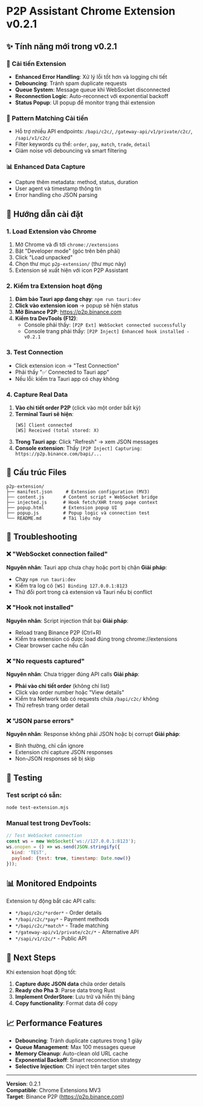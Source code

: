 # P2P Assistant Chrome Extension v0.2.1

## ✨ Tính năng mới trong v0.2.1

### 🔧 Cải tiến Extension
- **Enhanced Error Handling**: Xử lý lỗi tốt hơn và logging chi tiết
- **Debouncing**: Tránh spam duplicate requests
- **Queue System**: Message queue khi WebSocket disconnected
- **Reconnection Logic**: Auto-reconnect với exponential backoff
- **Status Popup**: UI popup để monitor trạng thái extension

### 🎯 Pattern Matching Cải tiến
- Hỗ trợ nhiều API endpoints: `/bapi/c2c/`, `/gateway-api/v1/private/c2c/`, `/sapi/v1/c2c/`
- Filter keywords cụ thể: `order`, `pay`, `match`, `trade`, `detail`
- Giảm noise với debouncing và smart filtering

### 📊 Enhanced Data Capture
- Capture thêm metadata: method, status, duration
- User agent và timestamp thông tin
- Error handling cho JSON parsing

## 🚀 Hướng dẫn cài đặt

### 1. Load Extension vào Chrome
1. Mở Chrome và đi tới `chrome://extensions`
2. Bật "Developer mode" (góc trên bên phải)
3. Click "Load unpacked"
4. Chọn thư mục `p2p-extension/` (thư mục này)
5. Extension sẽ xuất hiện với icon P2P Assistant

### 2. Kiểm tra Extension hoạt động
1. **Đảm bảo Tauri app đang chạy**: `npm run tauri:dev`
2. **Click vào extension icon** → popup sẽ hiện status
3. **Mở Binance P2P**: https://p2p.binance.com
4. **Kiểm tra DevTools (F12)**:
   - Console phải thấy: `[P2P Ext] WebSocket connected successfully`
   - Console trang phải thấy: `[P2P Inject] Enhanced hook installed - v0.2.1`

### 3. Test Connection
- Click extension icon → "Test Connection"
- Phải thấy "✅ Connected to Tauri app"
- Nếu lỗi: kiểm tra Tauri app có chạy không

### 4. Capture Real Data
1. **Vào chi tiết order P2P** (click vào một order bất kỳ)
2. **Terminal Tauri sẽ hiện**:
   ```
   [WS] Client connected
   [WS] Received (total stored: X)
   ```
3. **Trong Tauri app**: Click "Refresh" → xem JSON messages
4. **Console extension**: Thấy `[P2P Inject] Capturing: https://p2p.binance.com/bapi/...`

## 📁 Cấu trúc Files

```
p2p-extension/
├── manifest.json     # Extension configuration (MV3)
├── content.js       # Content script + WebSocket bridge
├── injected.js      # Hook fetch/XHR trong page context  
├── popup.html       # Extension popup UI
├── popup.js         # Popup logic và connection test
└── README.md        # Tài liệu này
```

## 🔧 Troubleshooting

### ❌ "WebSocket connection failed"
**Nguyên nhân**: Tauri app chưa chạy hoặc port bị chặn
**Giải pháp**:
- Chạy `npm run tauri:dev` 
- Kiểm tra log có `[WS] Binding 127.0.0.1:8123`
- Thử đổi port trong cả extension và Tauri nếu bị conflict

### ❌ "Hook not installed" 
**Nguyên nhân**: Script injection thất bại
**Giải pháp**:
- Reload trang Binance P2P (Ctrl+R)
- Kiểm tra extension có được load đúng trong chrome://extensions
- Clear browser cache nếu cần

### ❌ "No requests captured"
**Nguyên nhân**: Chưa trigger đúng API calls
**Giải pháp**:
- **Phải vào chi tiết order** (không chỉ list)
- Click vào order number hoặc "View details"
- Kiểm tra Network tab có requests chứa `/bapi/c2c/` không
- Thử refresh trang order detail

### ❌ "JSON parse errors"
**Nguyên nhân**: Response không phải JSON hoặc bị corrupt
**Giải pháp**:
- Bình thường, chỉ cần ignore
- Extension chỉ capture JSON responses
- Non-JSON responses sẽ bị skip

## 🧪 Testing

### Test script có sẵn:
```bash
node test-extension.mjs
```

### Manual test trong DevTools:
```javascript
// Test WebSocket connection
const ws = new WebSocket('ws://127.0.0.1:8123');
ws.onopen = () => ws.send(JSON.stringify({
  kind: 'TEST', 
  payload: {test: true, timestamp: Date.now()}
}));
```

## 📊 Monitored Endpoints

Extension tự động bắt các API calls:
- `*/bapi/c2c/*order*` - Order details
- `*/bapi/c2c/*pay*` - Payment methods  
- `*/bapi/c2c/*match*` - Trade matching
- `*/gateway-api/v1/private/c2c/*` - Alternative API
- `*/sapi/v1/c2c/*` - Public API

## 🔄 Next Steps

Khi extension hoạt động tốt:
1. **Capture được JSON data** chứa order details
2. **Ready cho Pha 3**: Parse data trong Rust
3. **Implement OrderStore**: Lưu trữ và hiển thị bảng
4. **Copy functionality**: Format data để copy

## 📈 Performance Features

- **Debouncing**: Tránh duplicate captures trong 1 giây
- **Queue Management**: Max 100 messages queue
- **Memory Cleanup**: Auto-clean old URL cache
- **Exponential Backoff**: Smart reconnection strategy
- **Selective Injection**: Chỉ inject trên target sites

---

**Version**: 0.2.1  
**Compatible**: Chrome Extensions MV3  
**Target**: Binance P2P (https://p2p.binance.com)
